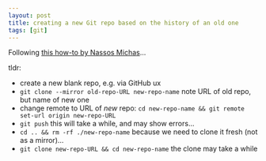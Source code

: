```yaml
---
layout: post
title: creating a new Git repo based on the history of an old one
tags: [git]
---
```


Following [this how-to by Nassos Michas](https://itnext.io/git-repository-transfer-keeping-all-history-670fe04cd5e4)...

tldr:

* create a new blank repo, e.g. via GitHub ux
* `git clone --mirror old-repo-URL new-repo-name` note URL of old repo, but name of new one
* change remote to URL of _new_ repo: `cd new-repo-name && git remote set-url origin new-repo-URL`
* `git push` this will take a while, and may show errors...
* `cd .. && rm -rf ./new-repo-name` because we need to clone it fresh (not as a mirror)...
* `git clone new-repo-URL && cd new-repo-name` the clone may take a while

